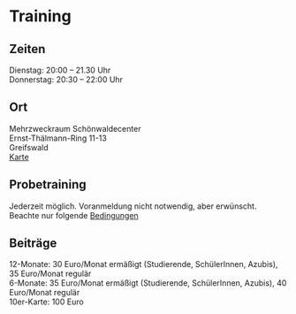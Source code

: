 Training
========

Zeiten
-------
Dienstag: 20:00 – 21.30 Uhr  
Donnerstag: 20:30 – 22:00 Uhr

Ort
--------
Mehrzweckraum 
Schönwaldecenter  
Ernst-Thälmann-Ring 11-13  
Greifswald  
[Karte](https://goo.gl/maps/tbwXbR6TD7T2)

Probetraining
-------------
Jederzeit möglich. Voranmeldung nicht notwendig, aber erwünscht. Beachte nur folgende [Bedingungen](/static/pdf/Krav_Maga_University-Probetraining_Vertrag.pdf)

Beiträge
--------
12-Monate: 30 Euro/Monat ermäßigt (Studierende, SchülerInnen, Azubis), 35 Euro/Monat regulär  
6-Monate: 35 Euro/Monat ermäßigt (Studierende, SchülerInnen, Azubis), 40 Euro/Monat regulär   
10er-Karte: 100 Euro 
